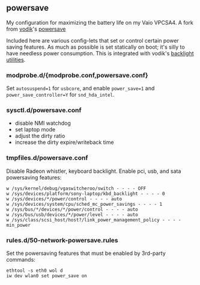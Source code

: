 ## powersave

My configuration for maximizing the battery life on my Vaio VPCSA4. A fork
from [vodik](https://github.com/vodik)'s
[powersave](https://github.com/vodik/powersave)

Included here are various config-lets that set or
control certain power saving features. As much as possible is set
statically on boot; it's silly to have needless power
consumption. This is integrated with vodik's
[backlight utilities][backlight].

### modprobe.d/{modprobe.conf,powersave.conf}

Set `autosuspend=1` for `usbcore`, and enable `power_save=1` and `power_save_controller=Y` for `snd_hda_intel`.

### sysctl.d/powersave.conf

- disable NMI watchdog
- set laptop mode
- adjust the dirty ratio
- increase the dirty expire/writeback time

### tmpfiles.d/powersave.conf

Disable Radeon whistler, keyboard backlight. Enable pci, usb, and sata powersaving features:

```
w /sys/kernel/debug/vgaswitcheroo/switch - - - - OFF
w /sys/devices/platform/sony-laptop/kbd_backlight - - - - 0
w /sys/devices/*/power/control - - - - auto
w /sys/devices/system/cpu/sched_mc_power_savings - - - - 1
w /sys/bus/*/devices/*/power/control - - - - auto
w /sys/bus/usb/devices/*/power/level - - - - auto
w /sys/class/scsi_host/host?/link_power_management_policy - - - - min_power
```

### rules.d/50-network-powersave.rules
Set the powersaving features that must be enabled by 3rd-party commands:

```
ethtool -s eth0 wol d
iw dev wlan0 set power_save on
```

[backlight]: https://github.com/vodik/backlight-utils
